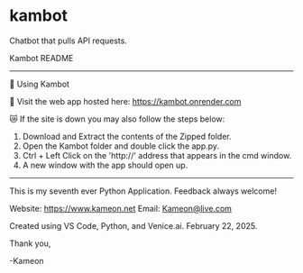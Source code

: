 # kambot
Chatbot that pulls API requests.

Kambot README

---

🔳 Using Kambot

🐍 Visit the web app hosted here: https://kambot.onrender.com

😿 If the site is down you may also follow the steps below:

1. Download and Extract the contents of the Zipped folder.
2. Open the Kambot folder and double click the app.py.
3. Ctrl + Left Click on the 'http://' address that appears in the cmd window.
4. A new window with the app should open up.

---


This is my seventh ever Python Application. Feedback always welcome!

Website: https://www.kameon.net
Email: Kameon@live.com

Created using VS Code, Python, and Venice.ai. February 22, 2025.

Thank you,

-Kameon
